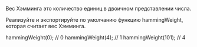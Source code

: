 Вес Хэмминга это количество единиц в двоичном представлении числа.

Реализуйте и экспортируйте по умолчанию функцию hammingWeight, которая считает вес Хэмминга.

hammingWeight(0); // 0
hammingWeight(4); // 1
hammingWeight(101); // 4